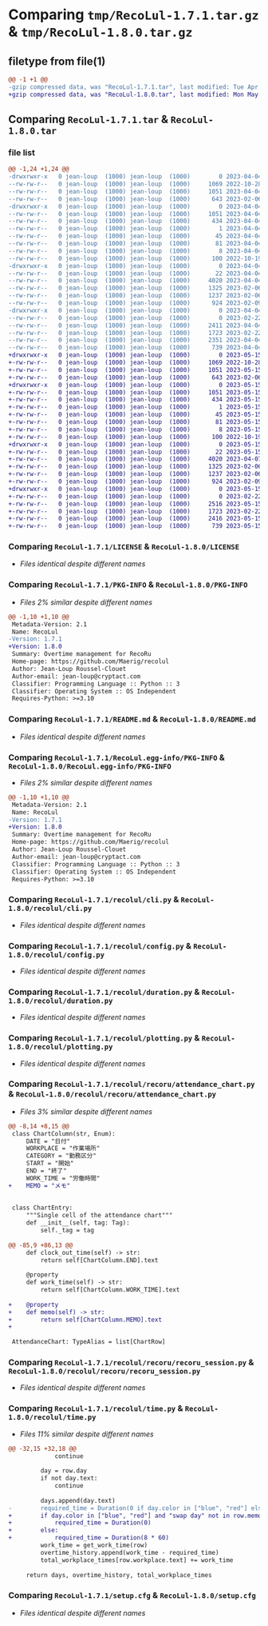 # Comparing `tmp/RecoLul-1.7.1.tar.gz` & `tmp/RecoLul-1.8.0.tar.gz`

## filetype from file(1)

```diff
@@ -1 +1 @@
-gzip compressed data, was "RecoLul-1.7.1.tar", last modified: Tue Apr  4 02:32:12 2023, max compression
+gzip compressed data, was "RecoLul-1.8.0.tar", last modified: Mon May 15 02:02:39 2023, max compression
```

## Comparing `RecoLul-1.7.1.tar` & `RecoLul-1.8.0.tar`

### file list

```diff
@@ -1,24 +1,24 @@
-drwxrwxr-x   0 jean-loup  (1000) jean-loup  (1000)        0 2023-04-04 02:32:12.932175 RecoLul-1.7.1/
--rw-rw-r--   0 jean-loup  (1000) jean-loup  (1000)     1069 2022-10-28 02:03:59.000000 RecoLul-1.7.1/LICENSE
--rw-rw-r--   0 jean-loup  (1000) jean-loup  (1000)     1051 2023-04-04 02:32:12.932175 RecoLul-1.7.1/PKG-INFO
--rw-rw-r--   0 jean-loup  (1000) jean-loup  (1000)      643 2023-02-06 08:29:19.000000 RecoLul-1.7.1/README.md
-drwxrwxr-x   0 jean-loup  (1000) jean-loup  (1000)        0 2023-04-04 02:32:12.928176 RecoLul-1.7.1/RecoLul.egg-info/
--rw-rw-r--   0 jean-loup  (1000) jean-loup  (1000)     1051 2023-04-04 02:32:12.000000 RecoLul-1.7.1/RecoLul.egg-info/PKG-INFO
--rw-rw-r--   0 jean-loup  (1000) jean-loup  (1000)      434 2023-04-04 02:32:12.000000 RecoLul-1.7.1/RecoLul.egg-info/SOURCES.txt
--rw-rw-r--   0 jean-loup  (1000) jean-loup  (1000)        1 2023-04-04 02:32:12.000000 RecoLul-1.7.1/RecoLul.egg-info/dependency_links.txt
--rw-rw-r--   0 jean-loup  (1000) jean-loup  (1000)       45 2023-04-04 02:32:12.000000 RecoLul-1.7.1/RecoLul.egg-info/entry_points.txt
--rw-rw-r--   0 jean-loup  (1000) jean-loup  (1000)       81 2023-04-04 02:32:12.000000 RecoLul-1.7.1/RecoLul.egg-info/requires.txt
--rw-rw-r--   0 jean-loup  (1000) jean-loup  (1000)        8 2023-04-04 02:32:12.000000 RecoLul-1.7.1/RecoLul.egg-info/top_level.txt
--rw-rw-r--   0 jean-loup  (1000) jean-loup  (1000)      100 2022-10-19 06:32:10.000000 RecoLul-1.7.1/pyproject.toml
-drwxrwxr-x   0 jean-loup  (1000) jean-loup  (1000)        0 2023-04-04 02:32:12.932175 RecoLul-1.7.1/recolul/
--rw-rw-r--   0 jean-loup  (1000) jean-loup  (1000)       22 2023-04-04 02:31:47.000000 RecoLul-1.7.1/recolul/__init__.py
--rw-rw-r--   0 jean-loup  (1000) jean-loup  (1000)     4020 2023-04-04 02:22:28.000000 RecoLul-1.7.1/recolul/cli.py
--rw-rw-r--   0 jean-loup  (1000) jean-loup  (1000)     1325 2023-02-06 04:58:11.000000 RecoLul-1.7.1/recolul/config.py
--rw-rw-r--   0 jean-loup  (1000) jean-loup  (1000)     1237 2023-02-06 07:38:04.000000 RecoLul-1.7.1/recolul/duration.py
--rw-rw-r--   0 jean-loup  (1000) jean-loup  (1000)      924 2023-02-09 07:26:16.000000 RecoLul-1.7.1/recolul/plotting.py
-drwxrwxr-x   0 jean-loup  (1000) jean-loup  (1000)        0 2023-04-04 02:32:12.932175 RecoLul-1.7.1/recolul/recoru/
--rw-rw-r--   0 jean-loup  (1000) jean-loup  (1000)        0 2023-02-22 01:29:18.000000 RecoLul-1.7.1/recolul/recoru/__init__.py
--rw-rw-r--   0 jean-loup  (1000) jean-loup  (1000)     2411 2023-04-04 02:18:53.000000 RecoLul-1.7.1/recolul/recoru/attendance_chart.py
--rw-rw-r--   0 jean-loup  (1000) jean-loup  (1000)     1723 2023-02-22 02:34:58.000000 RecoLul-1.7.1/recolul/recoru/recoru_session.py
--rw-rw-r--   0 jean-loup  (1000) jean-loup  (1000)     2351 2023-04-04 02:22:09.000000 RecoLul-1.7.1/recolul/time.py
--rw-rw-r--   0 jean-loup  (1000) jean-loup  (1000)      739 2023-04-04 02:32:12.932175 RecoLul-1.7.1/setup.cfg
+drwxrwxr-x   0 jean-loup  (1000) jean-loup  (1000)        0 2023-05-15 02:02:39.462144 RecoLul-1.8.0/
+-rw-rw-r--   0 jean-loup  (1000) jean-loup  (1000)     1069 2022-10-28 02:03:59.000000 RecoLul-1.8.0/LICENSE
+-rw-rw-r--   0 jean-loup  (1000) jean-loup  (1000)     1051 2023-05-15 02:02:39.462144 RecoLul-1.8.0/PKG-INFO
+-rw-rw-r--   0 jean-loup  (1000) jean-loup  (1000)      643 2023-02-06 08:29:19.000000 RecoLul-1.8.0/README.md
+drwxrwxr-x   0 jean-loup  (1000) jean-loup  (1000)        0 2023-05-15 02:02:39.458144 RecoLul-1.8.0/RecoLul.egg-info/
+-rw-rw-r--   0 jean-loup  (1000) jean-loup  (1000)     1051 2023-05-15 02:02:39.000000 RecoLul-1.8.0/RecoLul.egg-info/PKG-INFO
+-rw-rw-r--   0 jean-loup  (1000) jean-loup  (1000)      434 2023-05-15 02:02:39.000000 RecoLul-1.8.0/RecoLul.egg-info/SOURCES.txt
+-rw-rw-r--   0 jean-loup  (1000) jean-loup  (1000)        1 2023-05-15 02:02:39.000000 RecoLul-1.8.0/RecoLul.egg-info/dependency_links.txt
+-rw-rw-r--   0 jean-loup  (1000) jean-loup  (1000)       45 2023-05-15 02:02:39.000000 RecoLul-1.8.0/RecoLul.egg-info/entry_points.txt
+-rw-rw-r--   0 jean-loup  (1000) jean-loup  (1000)       81 2023-05-15 02:02:39.000000 RecoLul-1.8.0/RecoLul.egg-info/requires.txt
+-rw-rw-r--   0 jean-loup  (1000) jean-loup  (1000)        8 2023-05-15 02:02:39.000000 RecoLul-1.8.0/RecoLul.egg-info/top_level.txt
+-rw-rw-r--   0 jean-loup  (1000) jean-loup  (1000)      100 2022-10-19 06:32:10.000000 RecoLul-1.8.0/pyproject.toml
+drwxrwxr-x   0 jean-loup  (1000) jean-loup  (1000)        0 2023-05-15 02:02:39.462144 RecoLul-1.8.0/recolul/
+-rw-rw-r--   0 jean-loup  (1000) jean-loup  (1000)       22 2023-05-15 02:01:29.000000 RecoLul-1.8.0/recolul/__init__.py
+-rw-rw-r--   0 jean-loup  (1000) jean-loup  (1000)     4020 2023-04-07 06:25:37.000000 RecoLul-1.8.0/recolul/cli.py
+-rw-rw-r--   0 jean-loup  (1000) jean-loup  (1000)     1325 2023-02-06 04:58:11.000000 RecoLul-1.8.0/recolul/config.py
+-rw-rw-r--   0 jean-loup  (1000) jean-loup  (1000)     1237 2023-02-06 07:38:04.000000 RecoLul-1.8.0/recolul/duration.py
+-rw-rw-r--   0 jean-loup  (1000) jean-loup  (1000)      924 2023-02-09 07:26:16.000000 RecoLul-1.8.0/recolul/plotting.py
+drwxrwxr-x   0 jean-loup  (1000) jean-loup  (1000)        0 2023-05-15 02:02:39.462144 RecoLul-1.8.0/recolul/recoru/
+-rw-rw-r--   0 jean-loup  (1000) jean-loup  (1000)        0 2023-02-22 01:29:18.000000 RecoLul-1.8.0/recolul/recoru/__init__.py
+-rw-rw-r--   0 jean-loup  (1000) jean-loup  (1000)     2516 2023-05-15 01:53:12.000000 RecoLul-1.8.0/recolul/recoru/attendance_chart.py
+-rw-rw-r--   0 jean-loup  (1000) jean-loup  (1000)     1723 2023-02-22 02:34:58.000000 RecoLul-1.8.0/recolul/recoru/recoru_session.py
+-rw-rw-r--   0 jean-loup  (1000) jean-loup  (1000)     2416 2023-05-15 01:57:40.000000 RecoLul-1.8.0/recolul/time.py
+-rw-rw-r--   0 jean-loup  (1000) jean-loup  (1000)      739 2023-05-15 02:02:39.462144 RecoLul-1.8.0/setup.cfg
```

### Comparing `RecoLul-1.7.1/LICENSE` & `RecoLul-1.8.0/LICENSE`

 * *Files identical despite different names*

### Comparing `RecoLul-1.7.1/PKG-INFO` & `RecoLul-1.8.0/PKG-INFO`

 * *Files 2% similar despite different names*

```diff
@@ -1,10 +1,10 @@
 Metadata-Version: 2.1
 Name: RecoLul
-Version: 1.7.1
+Version: 1.8.0
 Summary: Overtime management for RecoRu
 Home-page: https://github.com/Maerig/recolul
 Author: Jean-Loup Roussel-Clouet
 Author-email: jean-loup@cryptact.com
 Classifier: Programming Language :: Python :: 3
 Classifier: Operating System :: OS Independent
 Requires-Python: >=3.10
```

### Comparing `RecoLul-1.7.1/README.md` & `RecoLul-1.8.0/README.md`

 * *Files identical despite different names*

### Comparing `RecoLul-1.7.1/RecoLul.egg-info/PKG-INFO` & `RecoLul-1.8.0/RecoLul.egg-info/PKG-INFO`

 * *Files 2% similar despite different names*

```diff
@@ -1,10 +1,10 @@
 Metadata-Version: 2.1
 Name: RecoLul
-Version: 1.7.1
+Version: 1.8.0
 Summary: Overtime management for RecoRu
 Home-page: https://github.com/Maerig/recolul
 Author: Jean-Loup Roussel-Clouet
 Author-email: jean-loup@cryptact.com
 Classifier: Programming Language :: Python :: 3
 Classifier: Operating System :: OS Independent
 Requires-Python: >=3.10
```

### Comparing `RecoLul-1.7.1/recolul/cli.py` & `RecoLul-1.8.0/recolul/cli.py`

 * *Files identical despite different names*

### Comparing `RecoLul-1.7.1/recolul/config.py` & `RecoLul-1.8.0/recolul/config.py`

 * *Files identical despite different names*

### Comparing `RecoLul-1.7.1/recolul/duration.py` & `RecoLul-1.8.0/recolul/duration.py`

 * *Files identical despite different names*

### Comparing `RecoLul-1.7.1/recolul/plotting.py` & `RecoLul-1.8.0/recolul/plotting.py`

 * *Files identical despite different names*

### Comparing `RecoLul-1.7.1/recolul/recoru/attendance_chart.py` & `RecoLul-1.8.0/recolul/recoru/attendance_chart.py`

 * *Files 3% similar despite different names*

```diff
@@ -8,14 +8,15 @@
 class ChartColumn(str, Enum):
     DATE = "日付"
     WORKPLACE = "作業場所"
     CATEGORY = "勤務区分"
     START = "開始"
     END = "終了"
     WORK_TIME = "労働時間"
+    MEMO = "メモ"
 
 
 class ChartEntry:
     """Single cell of the attendance chart"""
     def __init__(self, tag: Tag):
         self._tag = tag
 
@@ -85,9 +86,13 @@
     def clock_out_time(self) -> str:
         return self[ChartColumn.END].text
 
     @property
     def work_time(self) -> str:
         return self[ChartColumn.WORK_TIME].text
 
+    @property
+    def memo(self) -> str:
+        return self[ChartColumn.MEMO].text
+
 
 AttendanceChart: TypeAlias = list[ChartRow]
```

### Comparing `RecoLul-1.7.1/recolul/recoru/recoru_session.py` & `RecoLul-1.8.0/recolul/recoru/recoru_session.py`

 * *Files identical despite different names*

### Comparing `RecoLul-1.7.1/recolul/time.py` & `RecoLul-1.8.0/recolul/time.py`

 * *Files 11% similar despite different names*

```diff
@@ -32,15 +32,18 @@
             continue
 
         day = row.day
         if not day.text:
             continue
 
         days.append(day.text)
-        required_time = Duration(0 if day.color in ["blue", "red"] else 8 * 60)  # No required hours for holidays
+        if day.color in ["blue", "red"] and "swap day" not in row.memo.lower():
+            required_time = Duration(0)
+        else:
+            required_time = Duration(8 * 60)
         work_time = get_work_time(row)
         overtime_history.append(work_time - required_time)
         total_workplace_times[row.workplace.text] += work_time
 
     return days, overtime_history, total_workplace_times
```

### Comparing `RecoLul-1.7.1/setup.cfg` & `RecoLul-1.8.0/setup.cfg`

 * *Files identical despite different names*

